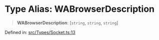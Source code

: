 # Type Alias: WABrowserDescription

> **WABrowserDescription**: \[`string`, `string`, `string`\]

Defined in: [src/Types/Socket.ts:13](https://github.com/Fokusdotid/Baileys/blob/eb819228f591f9a29a091aefc3a8c91a38d77089/src/Types/Socket.ts#L13)
